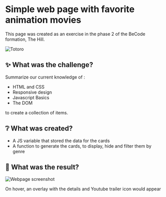 # Simple web page with favorite animation movies

This page was created as an exercise in the phase 2 of the BeCode formation, The Hill.

![Totoro](https://media.giphy.com/media/rR2AWZ3ip77r2/giphy.gif)

## :sparkles: What was the challenge?

Summarize our current knowledge of :

- HTML and CSS
- Responsive design
- Javascript Basics
- The DOM

to create a collection of items. 

## :grey_question: What was created?

- A JS variable that stored the data for the cards
- A function to generate the cards, to display, hide and filter them by genre 

## :thinking: What was the result?

![Webpage screenshot](./Collection-Desktop.png?raw=true "Collection screenshot")

On hover, an overlay with the details and Youtube trailer icon would appear



